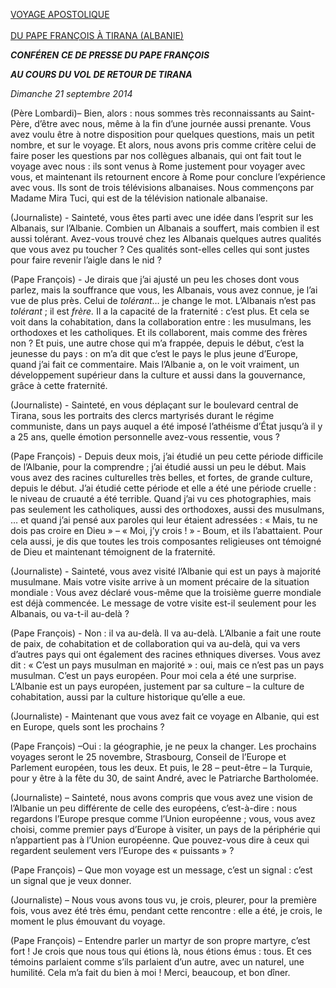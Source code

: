 [VOYAGE APOSTOLIQUE \
\
DU PAPE FRANÇOIS À TIRANA (ALBANIE)](/content/francesco/fr/travels/2014/outside/documents/papa-francesco-albania.html)

***CONFÉREN*** ***CE DE PRESSE DU PAPE FRANÇOIS***

***AU COURS DU VOL DE RETOUR DE TIRANA***

*Dimanche 21 septembre 2014*

(Père Lombardi)– Bien, alors : nous sommes très reconnaissants au Saint-Père, d’être avec nous, même à la fin d’une journée aussi prenante. Vous avez voulu être à notre disposition pour quelques questions, mais un petit nombre, et sur le voyage. Et alors, nous avons pris comme critère celui de faire poser les questions par nos collègues albanais, qui ont fait tout le voyage avec nous : ils sont venus à Rome justement pour voyager avec vous, et maintenant ils retournent encore à Rome pour conclure l’expérience avec vous. Ils sont de trois télévisions albanaises. Nous commençons par Madame Mira Tuci, qui est de la télévision nationale albanaise.

(Journaliste) - Sainteté, vous êtes parti avec une idée dans l’esprit sur les Albanais, sur l’Albanie. Combien un Albanais a souffert, mais combien il est aussi tolérant. Avez-vous trouvé chez les Albanais quelques autres qualités que vous avez pu toucher ? Ces qualités sont-elles celles qui sont justes pour faire revenir l’aigle dans le nid ?

(Pape François) - Je dirais que j’ai ajusté un peu les choses dont vous parlez, mais la souffrance que vous, les Albanais, vous avez connue, je l’ai vue de plus près. Celui de *tolérant*… je change le mot. L’Albanais n’est pas *tolérant* ; il est *frère.* Il a la capacité de la fraternité : c’est plus. Et cela se voit dans la cohabitation, dans la collaboration entre : les musulmans, les orthodoxes et les catholiques. Et ils collaborent, mais comme des frères non ? Et puis, une autre chose qui m’a frappée, depuis le début, c’est la jeunesse du pays : on m’a dit que c’est le pays le plus jeune d’Europe, quand j’ai fait ce commentaire. Mais l’Albanie a, on le voit vraiment, un développement supérieur dans la culture et aussi dans la gouvernance, grâce à cette fraternité.

(Journaliste) - Sainteté, en vous déplaçant sur le boulevard central de Tirana, sous les portraits des clercs martyrisés durant le régime communiste, dans un pays auquel a été imposé l’athéisme d’État jusqu’à il y a 25 ans, quelle émotion personnelle avez-vous ressentie, vous ?

(Pape François) - Depuis deux mois, j’ai étudié un peu cette période difficile de l’Albanie, pour la comprendre ; j’ai étudié aussi un peu le début. Mais vous avez des racines culturelles très belles, et fortes, de grande culture, depuis le début. J’ai étudié cette période et elle a été une période cruelle : le niveau de cruauté a été terrible. Quand j’ai vu ces photographies, mais pas seulement les catholiques, aussi des orthodoxes, aussi des musulmans, … et quand j’ai pensé aux paroles qui leur étaient adressées : « Mais, tu ne dois pas croire en Dieu » – « Moi, j’y crois ! » ‑ Boum, et ils l’abattaient. Pour cela aussi, je dis que toutes les trois composantes religieuses ont témoigné de Dieu et maintenant témoignent de la fraternité.

(Journaliste) - Sainteté, vous avez visité l’Albanie qui est un pays à majorité musulmane. Mais votre visite arrive à un moment précaire de la situation mondiale : Vous avez déclaré vous-même que la troisième guerre mondiale est déjà commencée. Le message de votre visite est-il seulement pour les Albanais, ou va-t-il au-delà ?

(Pape François) - Non : il va au-delà. Il va au-delà. L’Albanie a fait une route de paix, de cohabitation et de collaboration qui va au-delà, qui va vers d’autres pays qui ont également des racines ethniques diverses. Vous avez dit : « C’est un pays musulman en majorité » : oui, mais ce n’est pas un pays musulman. C’est un pays européen. Pour moi cela a été une surprise. L’Albanie est un pays européen, justement par sa culture – la culture de cohabitation, aussi par la culture historique qu’elle a eue.

(Journaliste) - Maintenant que vous avez fait ce voyage en Albanie, qui est en Europe, quels sont les prochains ?

(Pape François) –Oui : la géographie, je ne peux la changer. Les prochains voyages seront le 25 novembre, Strasbourg, Conseil de l’Europe et Parlement européen, tous les deux. Et puis, le 28 – peut-être – la Turquie, pour y être à la fête du 30, de saint André, avec le Patriarche Bartholomée.

(Journaliste) – Sainteté, nous avons compris que vous avez une vision de l’Albanie un peu différente de celle des européens, c’est-à-dire : nous regardons l’Europe presque comme l’Union européenne ; vous, vous avez choisi, comme premier pays d’Europe à visiter, un pays de la périphérie qui n’appartient pas à l’Union européenne. Que pouvez-vous dire à ceux qui regardent seulement vers l’Europe des « puissants » ?

(Pape François) – Que mon voyage est un message, c’est un signal : c’est un signal que je veux donner.

(Journaliste) – Nous vous avons tous vu, je crois, pleurer, pour la première fois, vous avez été très ému, pendant cette rencontre : elle a été, je crois, le moment le plus émouvant du voyage.

(Pape François) – Entendre parler un martyr de son propre martyre, c’est fort ! Je crois que nous tous qui étions là, nous étions émus : tous. Et ces témoins parlaient comme s’ils parlaient d’un autre, avec un naturel, une humilité. Cela m’a fait du bien à moi ! Merci, beaucoup, et bon dîner.